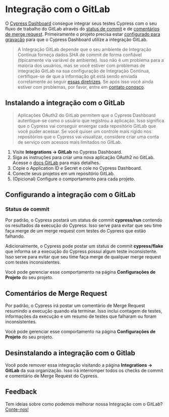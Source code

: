 # Integração com o GitLab

[//]: <> (TODO - Adicionar links traduzidos Dashboard, status de commit, comentários de merge request e config para gravação)

O [Cypress Dashboard](https://on.cypress.io/dashboard) consegue integrar seus testes Cypress com o seu fluxo 
de trabalho do GitLab através do [status de commit](#status-de-commit)
e de [comentários de merge request](#comentários-de-merge-request).
Primeiramente o projeto precisa estar [configurado para gravação](https://docs.cypress.io/guides/dashboard/projects) 
para que o Cypress Dashboard utilize a integração GitLab.

> A Integração GitLab depende que o seu ambiente de Integração Contínua forneça dados SHA de 
commit de forma confiável (tipicamente via variável de ambiente). Isso não é um problema para a maioria dos usuários, 
mas se você estiver com problemas de integração GitLab na sua configuração de Integração Contínua, certifique-se de que
a informação git está sendo enviada corretamente ao seguir 
[essas diretrizes](https://docs.cypress.io/guides/continuous-integration/introduction#Git-information).
Se após isso você ainda estiver com problemas, por favor, entre em [contato conosco](mailto:hello@cypress.io).

## Instalando a integração com o GitLab

> Aplicações OAuth2 do GitLab permitem que o Cypress Dashboard autentique-se como o usuário que registrou a 
aplicação. Isso significa que o Cypress vai conseguir enxergar cada repositório GitLab que você puder acessar.
Se você quiser um controle mais rígido nos repositórios que o Cypress vai visualizar, considere criar uma conta 
de serviço com acessos mais limitados no GitLab.

1. Visite **Integrations -> GitLab** no Cypress Dashboard.
2. Siga as instruções para criar uma nova aplicação OAuth2 no GitLab. Acesse o 
[docs GitLab](https://docs.gitlab.com/ee/integration/oauth_provider.html#adding-an-application-through-the-profile) 
para mais detalhes.
3. Copie o Application ID e Secret e cole no Cypress Dashboard.
4. Conecte seus projetos em um repositório GitLab.
5. (Opicional) Configure o comportamento para cada projeto.

## Configurando a integração com o GitLab

### Status de commit

Por padrão, o Cypress postará um status de commit **cypress/run** contendo os resultados da execução do Cypress. 
Isso serve para evitar que seu time faça merge de um merge request com testes do Cypress que estão falhando.

Adicionalmente, o Cypress pode postar um status de commit **cypress/flake** que informa se a execução do Cypress possui algum 
teste inconsistente. Isso serve para evitar que seu time faça merge de qualquer merge request com testes inconsistentes.

Você pode gerenciar esse comportamento na página **Configurações de Projeto** do seu projeto.

## Comentários de Merge Request

Por padrão, o Cypress irá postar um comentário de Merge Request resumindo a execução quando ela terminar. Isso
inclui contagem de testes, informações da execução e um resumo de testes que falharam ou foram inconsistentes.

Você pode gerenciar esse comportamento na página **Configurações de Projeto** do seu projeto.

## Desinstalando a integração com o Gitlab

Você pode remover essa integração visitando a página **Integrations -> GitLab** da sua organização. Isso irá interromper
todos os checks de commit e comentário de Merge Request do Cypress.

## Feedback

Tem ideias sobre como podemos melhorar nossa Integração com o GitLab? [Conte-nos!](https://portal.productboard.com/cypress-io/1-cypress-dashboard/c/48-gitlab-integration?utm_medium=social&utm_source=portal_share)
